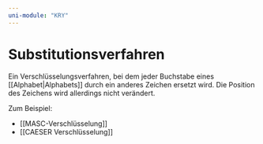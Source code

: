 ```yaml
---
uni-module: "KRY"
---
```


# Substitutionsverfahren

Ein Verschlüsselungsverfahren, bei dem jeder Buchstabe eines [[Alphabet|Alphabets]] durch ein anderes Zeichen ersetzt wird. Die Position des Zeichens wird allerdings nicht verändert.

Zum Beispiel:

- [[MASC-Verschlüsselung]]
- [[CAESER Verschlüsselung]]
